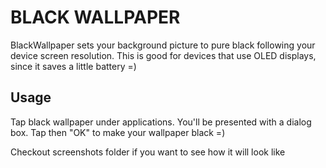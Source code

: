 BLACK WALLPAPER
===============

BlackWallpaper sets your background picture to pure black following your device screen resolution. This is good for devices that use OLED displays, since it saves a little battery =)

Usage
-----

Tap black wallpaper under applications. You'll be presented with a dialog box. Tap then "OK" to make your wallpaper black =)

Checkout screenshots folder if you want to see how it will look like